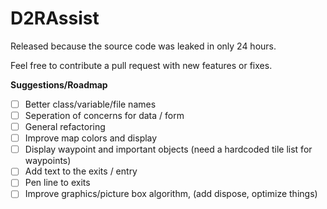 # D2RAssist

Released because the source code was leaked in only 24 hours.

Feel free to contribute a pull request with new features or fixes.

**Suggestions/Roadmap**
- [ ] Better class/variable/file names
- [ ] Seperation of concerns for data / form
- [ ] General refactoring
- [ ] Improve map colors and display
- [ ] Display waypoint and important objects (need a hardcoded tile list for waypoints)
- [ ] Add text to the exits / entry
- [ ] Pen line to exits
- [ ] Improve graphics/picture box algorithm, (add dispose, optimize things)

